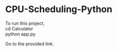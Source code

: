 # CPU-Scheduling-Python

To run this project, <br>
cd Calculator <br>
python app.py

Go to the provided link.

